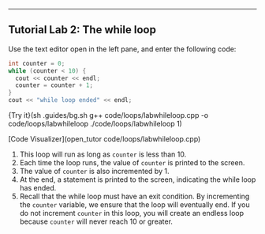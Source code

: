 ---

## Tutorial Lab 2: The while loop
Use the text editor open in the left pane, and enter the following code:

```c++
int counter = 0;
while (counter < 10) {
  cout << counter << endl;
  counter = counter + 1;
}
cout << "while loop ended" << endl;
```

{Try it}(sh .guides/bg.sh g++ code/loops/labwhileloop.cpp -o code/loops/labwhileloop ./code/loops/labwhileloop 1)

[Code Visualizer](open_tutor code/loops/labwhileloop.cpp)

1) This loop will run as long as `counter` is less than 10.
2) Each time the loop runs, the value of `counter` is printed to the screen.
3) The value of `counter` is also incremented by 1.
4) At the end, a statement is printed to the screen, indicating the while loop has ended.
5) Recall that the while loop must have an exit condition. By incrementing the `counter` variable, we ensure that the loop will eventually end. If you do not increment `counter` in this loop, you will create an endless loop because `counter` will never reach 10 or greater.

